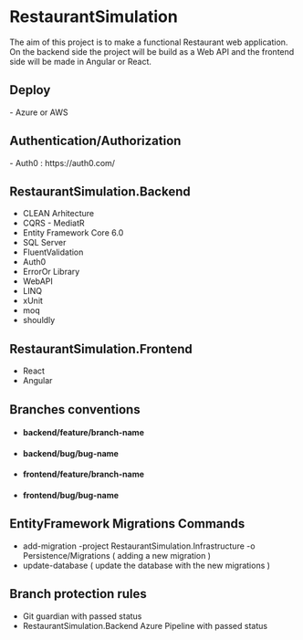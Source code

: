 # RestaurantSimulation
The aim of this project is to make a functional Restaurant web application.
On the backend side the project will be build as a Web API and the frontend side will be made in Angular or React.

<h2>Deploy</h2>
- Azure or AWS

<h2>Authentication/Authorization</h2>
- Auth0 : https://auth0.com/

<h2>RestaurantSimulation.Backend</h2>

- CLEAN Arhitecture
- CQRS - MediatR
- Entity Framework Core 6.0
- SQL Server
- FluentValidation
- Auth0
- ErrorOr Library
- WebAPI
- LINQ
- xUnit
- moq
- shouldly

<h2>RestaurantSimulation.Frontend</h2>

- React
- Angular

<h2>Branches conventions</h2>

- <h4>backend/feature/branch-name</h4>
- <h4>backend/bug/bug-name</h4>
- <h4>frontend/feature/branch-name</h4>
- <h4>frontend/bug/bug-name</h4>

<h2>EntityFramework Migrations Commands</h2>

- add-migration <migration-name> -project RestaurantSimulation.Infrastructure -o Persistence/Migrations ( adding a new migration )
- update-database ( update the database with the new migrations )

<h2>Branch protection rules</h2>

- Git guardian with passed status
- RestaurantSimulation.Backend Azure Pipeline with passed status
